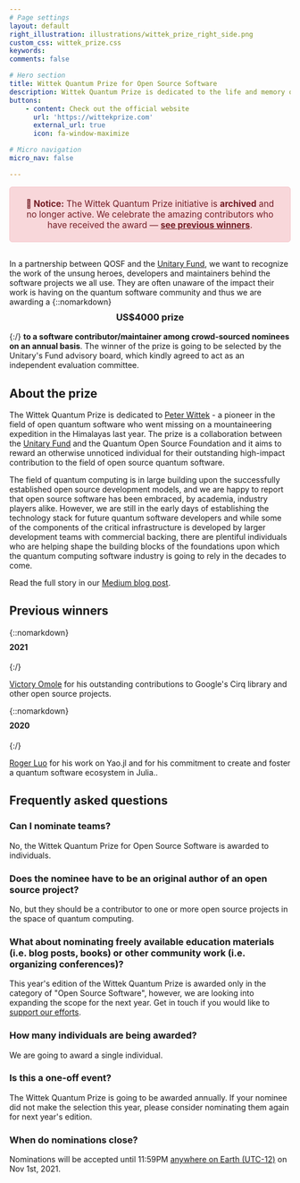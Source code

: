 ```yaml
---
# Page settings
layout: default
right_illustration: illustrations/wittek_prize_right_side.png
custom_css: wittek_prize.css
keywords:
comments: false

# Hero section
title: Wittek Quantum Prize for Open Source Software
description: Wittek Quantum Prize is dedicated to the life and memory of Peter Wittek. Read more about the story behind the prize [in our blog post](https://medium.com/qosf/announcing-the-2020-wittek-quantum-prize-for-open-source-software-f578f03823b1).
buttons:
    - content: Check out the official website
      url: 'https://wittekprize.com'
      external_url: true
      icon: fa-window-maximize

# Micro navigation
micro_nav: false

---
```


<div style="background-color: #f8d7da; color: #721c24; padding: 20px; border: 1px solid #f5c6cb; border-radius: 5px; margin-bottom: 30px; text-align: center; font-size: 1.1em;">
  <strong>📌 Notice:</strong> The Wittek Quantum Prize initiative is <strong>archived</strong> and no longer active. We celebrate the amazing contributors who have received the award — <a href="#previous-winners" style="color: #721c24; text-decoration: underline;"><strong>see previous winners</strong></a>.
</div>

In a partnership between QOSF and the [Unitary Fund](https://unitary.fund), we want to recognize the work of the unsung heroes, developers and maintainers behind the software projects we all use. They are often unaware of the impact their work is having on the quantum software community and thus we are awarding a
{::nomarkdown}<h3 align='center' style="margin-top: -5px"><b>US$4000 prize</b></h3>{:/}
**to a software contributor/maintainer among crowd-sourced nominees on an annual basis**. The winner of the prize is going to be selected by the Unitary's Fund advisory board, which kindly agreed to act as an independent evaluation committee.

## About the prize

The Wittek Quantum Prize is dedicated to [Peter Wittek](https://peterwittek.com/) - a pioneer in the field of open quantum software who went missing on a mountaineering expedition in the Himalayas last year. The prize is a collaboration between the [Unitary Fund](https://unitary.fund) and the Quantum Open Source Foundation and it aims to reward an otherwise unnoticed individual for their outstanding high-impact contribution to the field of open source quantum software.

The field of quantum computing is in large building upon the successfully established open source development models, and we are happy to report that open source software has been embraced, by academia, industry players alike. However, we are still in the early days of establishing the technology stack for future quantum software developers and while some of the components of the critical infrastructure is developed by larger development teams with commercial backing, there are plentiful individuals who are helping shape the building blocks of the foundations upon which the quantum computing software industry is going to rely in the decades to come.

Read the full story in our [Medium blog post](https://medium.com/qosf/announcing-the-2020-wittek-quantum-prize-for-open-source-software-f578f03823b1).

## Previous winners

{::nomarkdown}<h4 style="margin-top: -5px"><b>2021</b></h3>{:/}

[Victory Omole](https://github.com/vtomole) for his outstanding contributions to Google's Cirq library and other open source projects.

{::nomarkdown}<h4 style="margin-top: -5px"><b>2020</b></h3>{:/}

[Roger Luo](https://github.com/Roger-luo) for his work on Yao.jl and for his commitment to create and foster a quantum software ecosystem in Julia..

## Frequently asked questions

### Can I nominate teams?
No, the Wittek Quantum Prize for Open Source Software is awarded to individuals.

### Does the nominee have to be an original author of an open source project?
No, but they should be a contributor to one or more open source projects in the space of quantum computing.

### What about nominating freely available education materials (i.e. blog posts, books) or other community work (i.e. organizing conferences)?
This year's edition of the Wittek Quantum Prize is awarded only in the category of "Open Source Software", however, we are looking into expanding the scope for the next year. Get in touch if you would like to [support our efforts](mailto:funding@qosf.org).

### How many individuals are being awarded?
We are going to award a single individual.

### Is this a one-off event?
The Wittek Quantum Prize is going to be awarded annually. If your nominee did not make the selection this year, please consider nominating them again for next year's edition.

### When do nominations close?
Nominations will be accepted until 11:59PM [anywhere on Earth (UTC-12)](https://datetime360.com/timezone-aoe/) on Nov 1st, 2021.
